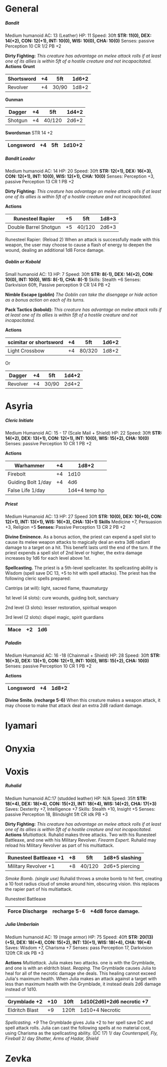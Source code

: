 # General
##### Bandit
Medium humanoid
AC: 13 (Leather)
HP: 11
Speed: 30ft
**STR: 11(0), DEX: 14(+2), CON: 12(+1), INT: 10(0), WIS: 10(0), CHA: 10(0)**
Senses: passive Perception 10
CR 1/2 PB +2

**Dirty Fighting:**
*This creature has advantage on melee attack rolls if at least one of its allies is within 5ft of a hostile creature and not incapacitated.*
**Actions**
**Grunt**

| Shortsword | +4  | 5ft   | 1d6+2 |
| ---------- | --- | ----- | ----- |
| Revolver   | +4  | 30/90 | 1d8+2 |
**Gunman**

| Dagger  | +4  | 5ft    | 1d4+2 |
| ------- | --- | ------ | ----- |
| Shotgun | +4  | 40/120 | 2d6+2 |
**Swordsman**
STR 14 +2

| Longsword | +4  | 5ft | 1d10+2 |
| --------- | --- | --- | ------ |

##### Bandit Leader
Medium humanoid
AC: 14
HP: 20
Speed: 30ft
**STR: 12(+1), DEX: 16(+3), CON: 12(+1), INT: 10(0), WIS: 12(+1), CHA: 10(0)**
Senses: Perception +3, passive Perception 13
CR 1 PB +2 

**Dirty Fighting:**
*This creature has advantage on melee attack rolls if at least one of its allies is within 5ft of a hostile creature and not incapacitated.*

**Actions**

| Runesteel Rapier      | +5  | 5ft    | 1d8+3 |
| --------------------- | --- | ------ | ----- |
| Double Barrel Shotgun | +5  | 40/120 | 2d6+3 |
Runesteel Rapier: (Reload 2)
When an attack is successfully made with this weapon, the user may choose to cause a flash of energy to deepen the wound, dealing an additional 1d8 Force damage.

##### Goblin or Kobold
Small humanoid
AC: 13
HP: 7
Speed: 30ft
**STR: 8(-1), DEX: 14(+2), CON: 10(0), INT: 10(0), WIS: 8(-1), CHA: 8(-1)**
Skills: Stealth +6
Senses: Darkvision 60ft, Passive perception 9
CR 1/4 PB +2

**Nimble Escape (goblin)**
*The Goblin can take the disengage or hide action as a bonus action on each of its turns.*

**Pack Tactics (kobold):**
*This creature has advantage on melee attack rolls if at least one of its allies is within 5ft of a hostile creature and not incapacitated.*

**Actions**

| scimitar or shortsword | +4  | 5ft    | 1d6+2 |
| ---------------------- | --- | ------ | ----- |
| Light Crossbow         | +4  | 80/320 | 1d8+2 |

Or

| Dagger   | +4  | 5ft   | 1d4+2 |
| -------- | --- | ----- | ----- |
| Revolver | +4  | 30/90 | 2d4+2 |



# Asyria
##### Cleric Initiate
Medium Humanoid
AC: 15 - 17 (Scale Mail + Shield)
HP: 22
Speed: 30ft
**STR: 14(+2), DEX: 13(+1), CON: 12(+1), INT: 10(0), WIS: 15(+2), CHA: 10(0)**
Senses: passive Perception 10
CR 1 PB +2

**Actions**

| Warhammer          | +4  | 1d8+2         |
| ------------------ | --- | ------------- |
| Firebolt           | +4  | 1d10          |
| Guiding Bolt 1/day | +4  | 4d6           |
| False Life 1/day   |     | 1d4+4 temp hp |



##### Priest
Medium Humanoid
AC: 13
HP: 27
Speed 30ft
**STR: 10(0), DEX: 10(+0), CON: 12(+1), INT: 13(+1), WIS: 16(+3), CHA: 13(+1)**
**Skills**
Medicine +7, Persuasion +3, Religion +5
**Senses:** Passive Perception 13
CR 2 PB +2

**Divine Eminence.**
As a bonus action, the priest can expend a spell slot to cause its melee weapon attacks to magically deal an extra 3d6 radiant damage to a target on a hit. This benefit lasts until the end of the turn. If the priest expends a spell slot of 2nd level or higher, the extra damage increases by 1d6 for each level above 1st.

**Spellcasting.**
The priest is a 5th-level spellcaster. Its spellcasting ability is Wisdom (spell save DC 13, +5 to hit with spell attacks). The priest has the following cleric spells prepared:

Cantrips (at will): light, sacred flame, thaumaturgy

1st level (4 slots): cure wounds, guiding bolt, sanctuary

2nd level (3 slots): lesser restoration, spiritual weapon

3rd level (2 slots): dispel magic, spirit guardians

| Mace | +2  | 1d6 |
| ---- | --- | --- |


##### Paladin
Medium Humanoid
AC: 16 -18 (Chainmail + Shield)
HP: 28
Speed: 30ft
**STR: 16(+3), DEX: 13(+1), CON: 12(+1), INT: 10(0), WIS: 15(+2), CHA: 10(0)**
Senses: passive Perception 10
CR 1 PB +2

**Actions**

| Longsword | +4  | 1d8+2 |
| --------- | --- | ----- |
**Divine Smite. (recharge 5-6)**
When this creature makes a weapon attack, it may choose to make that attack deal an extra 2d8 radiant damage.
# Iyamari

# Onyxia

# Voxis
##### Ruhalid
Medium humanoid
AC:17 (studded leather)
HP: N/A
Speed: 35ft
**STR: 18(+4), DEX: 18(+4), CON: 15(+2), INT: 18(+4), WIS: 14(+2), CHA: 17(+3)**
Saves: Dexterity +7, Intelligence +7
Skills: Stealth +10, Insight +5 
Senses: passive Perception 18, Blindsight 5ft
CR idk PB +3

**Dirty Fighting:**
*This creature has advantage on melee attack rolls if at least one of its allies is within 5ft of a hostile creature and not incapacitated.*
**Actions**
*Multiattack.* Ruhalid makes three attacks. Two with his Runesteel Battleaxe, and one with his Military Revolver.
*Firearm Expert.* Ruhalid may reload his Military Revolver as part of his multiattack.

| Runesteel Battleaxe +1 | +8  | 5ft    | 1d8+5 slashing |
| ---------------------- | --- | ------ | -------------- |
| Military Revolver +1   | +8  | 40/120 | 2d6+5 piercing |

*Smoke Bomb. (single use)* Ruhalid throws a smoke bomb to hit feet, creating a 10 foot radius cloud of smoke around him, obscuring vision. this replaces the rapier part of his multiattack.

Runesteel Battleaxe 

| Force Discharge | recharge 5-6 | +4d8 force damage.                                                                           |
| --------------- | ------------ | -------------------------------------------------------------------------------------------- |

##### Julia Umberlain
Medium humanoid
AC: 19 (mage armor)
HP: 75
Speed: 40ft
**STR: 20(13)(+5), DEX: 18(+4), CON: 15(+2), INT: 13(+1), WIS: 18(+4), CHA: 19(+4)**
Saves: Wisdom +7, Charisma +7
Senses: pass Perception 17, Darkvision 120ft
CR idk PB +3

**Actions**
*Multiattack.* Julia makes two attacks. one is with the Grymblade, and one is with an eldritch blast.
*Reaping.* The Grymblade causes Julia to heal for all of the necrotic damage she deals. This healing cannot exceed Julia's maximum health. When Julia makes an attack against a target with less than maximum health with the Grymblade, it instead deals 2d6 damage instead of 1d10.

| Grymblade +2   | +10 | 10ft  | 1d10(2d6)+2d6 necrotic +7 |
| -------------- | --- | ----- | ------------------------- |
| Eldritch Blast | +9  | 120ft | 1d10+4 Necrotic           |

*Spellcasting. +9*
The Grymblade gives Julia +2 to her spell save DC and spell attack rolls. Julia can cast the following spells at no material cost, using Charisma as the spellcasting ability. (DC 17)
1/ day *Counterspell, Fly, Fireball*
2/ day *Shatter, Arms of Hadar, Shield*
# Zevka
